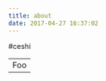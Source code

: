 ```yaml
---
title: about
date: 2017-04-27 16:37:02
---
```


#ceshi
<table>
    <tr>
        <td>Foo</td>
    </tr>
</table>
